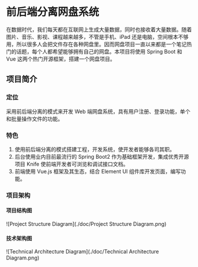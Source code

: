 # 前后端分离网盘系统

在数据时代，我们每天都在互联网上生成大量数据，同时也接收着大量数据。随着图片、音乐、影视、课程越来越多，不管是手机、iPad 还是电脑，空间根本不够用，所以很多人会把文件存在各种网盘里。因而网盘项目一直以来都是一个笔记热门的话题，每个人都希望能够拥有自己的网盘。本项目将使用 Spring Boot 和 Vue 这两个热门开源框架，搭建一个网盘项目。

## 项目简介

### 定位

采用前后端分离的模式来开发 Web 端网盘系统，具有用户注册、登录功能，单个和批量操作文件的功能。

### 特色

1.  使用前后端分离的模式搭建工程，开发系统，使开发者能够各司其职。
2.  后台使用业内目前最流行的 Spring Boot2 作为基础框架开发，集成优秀开源项目 Knife 使前端开发者可浏览和调试接口文档。
3.  前端使用 Vue.js 框架及其生态，结合 Element UI 组件库开发页面，编写功能。

### 项目架构

#### 项目结构图

![Project Structure Diagram](./doc/Project Structure Diagram.png)

#### 技术架构图

![Technical Architecture Diagram](./doc/Technical Architecture Diagram.png)
